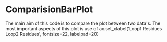 # ComparisionBarPlot
The main aim of this code is to compare the plot between two data's. 
The most important aspects of this plot is use of ax.set_xlabel('Loop1 Residues                Loop2 Residues', fontsize=22, labelpad=20)
